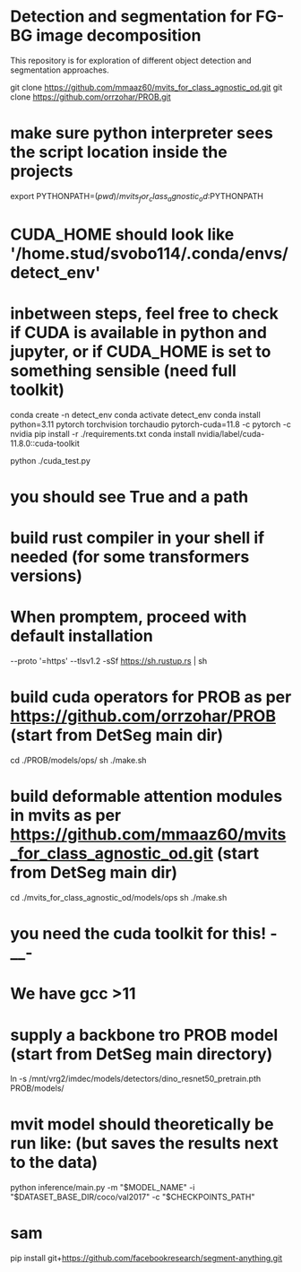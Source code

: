 # Detection and segmentation for FG-BG image decomposition

This repository is for exploration of different object detection and segmentation approaches.


git clone https://github.com/mmaaz60/mvits_for_class_agnostic_od.git 
git clone https://github.com/orrzohar/PROB.git

# make sure python interpreter sees the script location inside the projects
export PYTHONPATH=$(pwd)/mvits_for_class_agnostic_od:$PYTHONPATH

# CUDA_HOME should look like '/home.stud/svobo114/.conda/envs/detect_env'
# inbetween steps, feel free to check if CUDA is available in python and jupyter, or if CUDA_HOME is set to something sensible (need full toolkit)

conda create -n detect_env 
conda activate detect_env
conda install python=3.11 pytorch torchvision torchaudio pytorch-cuda=11.8 -c pytorch -c nvidia 
pip install -r ./requirements.txt 
conda install nvidia/label/cuda-11.8.0::cuda-toolkit

python ./cuda_test.py 
# you should see True and a path

# build rust compiler in your shell if needed (for some transformers versions)
# When promptem, proceed with default installation
--proto '=https' --tlsv1.2 -sSf https://sh.rustup.rs | sh 


# build cuda operators for PROB as per https://github.com/orrzohar/PROB (start from DetSeg main dir)
cd ./PROB/models/ops/
sh ./make.sh

# build deformable attention modules in mvits as per https://github.com/mmaaz60/mvits_for_class_agnostic_od.git (start from DetSeg main dir)
cd ./mvits_for_class_agnostic_od/models/ops
sh ./make.sh 
# you need the cuda toolkit for this! -__-
# We have gcc >11


# supply a backbone tro PROB model (start from DetSeg main directory)
ln -s /mnt/vrg2/imdec/models/detectors/dino_resnet50_pretrain.pth PROB/models/

# mvit model should theoretically be run like: (but saves the results next to the data)
python inference/main.py -m "$MODEL_NAME" -i "$DATASET_BASE_DIR/coco/val2017" -c "$CHECKPOINTS_PATH"

# sam
pip install git+https://github.com/facebookresearch/segment-anything.git
